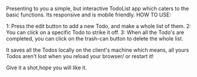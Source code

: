 Presenting to you a simple, but interactive TodoList app which caters to the basic functions.
Its responsive and is mobile friendly.
HOW TO USE:

1: Press the edit button to add a new Todo, and make a whole list of them. 
2: You can click on a specific Todo to strike it off.
3: When all the Todo's are completed, you can click on the trash-can button to delete the whole list.

It saves all the Todos locally on the client's machine which means, all yours Todos aren't lost when you reload your browser/
or restart it!

Give it a shot,hope you will like it.
